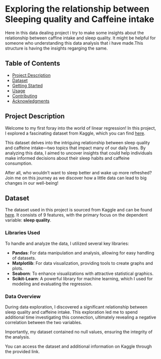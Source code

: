 # Exploring the relationship between Sleeping quality and Caffeine intake
Here in this data dealing project i try to make some insights about the relationship between caffine intake and sleep quality. It might be helpful for someone who understanding this data analysis that i have made.This structure is having the insights regarging the same. 
## Table of Contents

- [Project Description](#project-description)
- [Dataset](#dataset)
- [Getting Started](#getting-started)
- [Usage](#usage)
- [Contributing](#contributing)
- [Acknowledgments](#acknowledgments)

## Project Description

Welcome to my first foray into the world of linear regression! In this project, I explored a fascinating dataset from Kaggle, which you can find [here](https://www.kaggle.com/datasets/uom190346a/sleep-and-health-metrics).

This dataset delves into the intriguing relationship between sleep quality and caffeine intake—two topics that impact many of our daily lives. By analyzing this data, I aimed to uncover insights that could help individuals make informed decisions about their sleep habits and caffeine consumption.

After all, who wouldn’t want to sleep better and wake up more refreshed? Join me on this journey as we discover how a little data can lead to big changes in our well-being!

## Dataset

The dataset used in this project is sourced from Kaggle and can be found [here](https://www.kaggle.com/datasets/uom190346a/sleep-and-health-metrics). It consists of 9 features, with the primary focus on the dependent variable: **sleep quality**.

### Libraries Used
To handle and analyze the data, I utilized several key libraries:
- **Pandas**: For data manipulation and analysis, allowing for easy handling of datasets.
- **Matplotlib**: For data visualization, providing tools to create graphs and plots.
- **Seaborn**: To enhance visualizations with attractive statistical graphics.
- **Scikit-Learn**: A powerful library for machine learning, which I used for modeling and evaluating the regression.

### Data Overview
During data exploration, I discovered a significant relationship between sleep quality and caffeine intake. This exploration led me to spend additional time investigating this connection, ultimately revealing a negative correlation between the two variables. 

Importantly, my dataset contained no null values, ensuring the integrity of the analysis.

You can access the dataset and additional information on Kaggle through the provided link.

